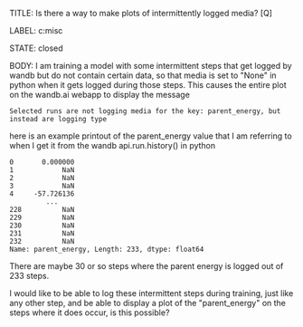 TITLE:
Is there a way to make plots of intermittently logged media? [Q]

LABEL:
c:misc

STATE:
closed

BODY:
I am training a model with some intermittent steps that get logged by wandb but do not contain certain data, so that media is set to "None" in python when it gets logged during those steps. This causes the entire plot on the wandb.ai webapp to display the message 

`Selected runs are not logging media for the key: parent_energy, but instead are logging type`

here is an example printout of the parent_energy value that I am referring to when I get it from the wandb api.run.history() in python

```
0       0.000000
1            NaN
2            NaN
3            NaN
4     -57.726136
         ...    
228          NaN
229          NaN
230          NaN
231          NaN
232          NaN
Name: parent_energy, Length: 233, dtype: float64
```

There are maybe 30 or so steps where the parent energy is logged out of 233 steps.

I would like to be able to log these intermittent steps during training, just like any other step, and be able to display a plot of the "parent_energy" on the steps where it does occur, is this possible?

